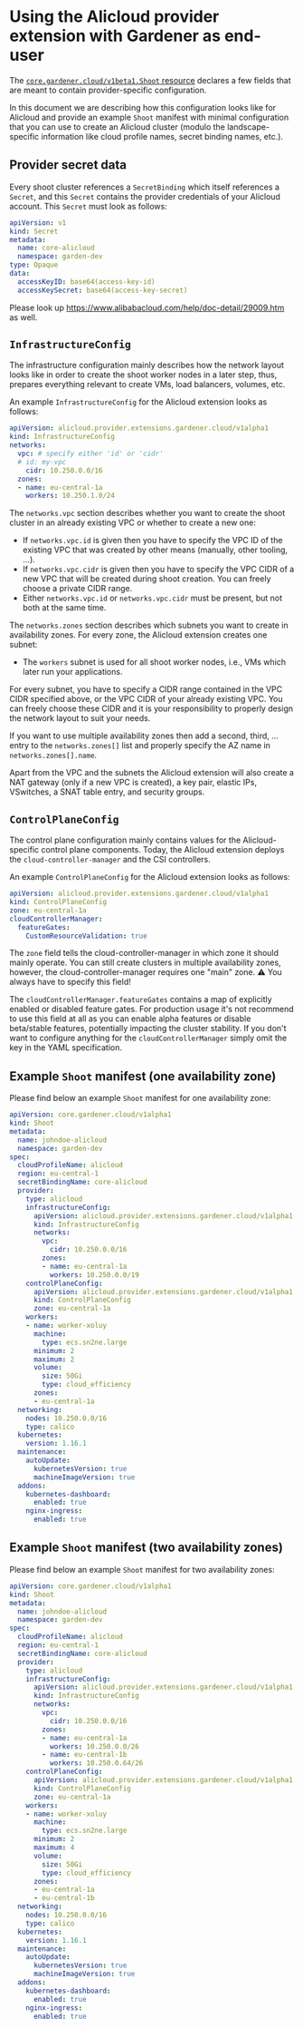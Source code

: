 # Using the Alicloud provider extension with Gardener as end-user

The [`core.gardener.cloud/v1beta1.Shoot` resource](https://github.com/gardener/gardener/blob/master/example/90-shoot.yaml) declares a few fields that are meant to contain provider-specific configuration.

In this document we are describing how this configuration looks like for Alicloud and provide an example `Shoot` manifest with minimal configuration that you can use to create an Alicloud cluster (modulo the landscape-specific information like cloud profile names, secret binding names, etc.).

## Provider secret data

Every shoot cluster references a `SecretBinding` which itself references a `Secret`, and this `Secret` contains the provider credentials of your Alicloud account.
This `Secret` must look as follows:

```yaml
apiVersion: v1
kind: Secret
metadata:
  name: core-alicloud
  namespace: garden-dev
type: Opaque
data:
  accessKeyID: base64(access-key-id)
  accessKeySecret: base64(access-key-secret)
```

Please look up https://www.alibabacloud.com/help/doc-detail/29009.htm as well.

## `InfrastructureConfig`

The infrastructure configuration mainly describes how the network layout looks like in order to create the shoot worker nodes in a later step, thus, prepares everything relevant to create VMs, load balancers, volumes, etc.

An example `InfrastructureConfig` for the Alicloud extension looks as follows:

```yaml
apiVersion: alicloud.provider.extensions.gardener.cloud/v1alpha1
kind: InfrastructureConfig
networks:
  vpc: # specify either 'id' or 'cidr'
  # id: my-vpc
    cidr: 10.250.0.0/16
  zones:
  - name: eu-central-1a
    workers: 10.250.1.0/24
```

The `networks.vpc` section describes whether you want to create the shoot cluster in an already existing VPC or whether to create a new one:

* If `networks.vpc.id` is given then you have to specify the VPC ID of the existing VPC that was created by other means (manually, other tooling, ...).
* If `networks.vpc.cidr` is given then you have to specify the VPC CIDR of a new VPC that will be created during shoot creation.
You can freely choose a private CIDR range.
* Either `networks.vpc.id` or `networks.vpc.cidr` must be present, but not both at the same time.

The `networks.zones` section describes which subnets you want to create in availability zones.
For every zone, the Alicloud extension creates one subnet:

* The `workers` subnet is used for all shoot worker nodes, i.e., VMs which later run your applications.

For every subnet, you have to specify a CIDR range contained in the VPC CIDR specified above, or the VPC CIDR of your already existing VPC.
You can freely choose these CIDR and it is your responsibility to properly design the network layout to suit your needs.

If you want to use multiple availability zones then add a second, third, ... entry to the `networks.zones[]` list and properly specify the AZ name in `networks.zones[].name`.

Apart from the VPC and the subnets the Alicloud extension will also create a NAT gateway (only if a new VPC is created), a key pair, elastic IPs, VSwitches, a SNAT table entry, and security groups.

## `ControlPlaneConfig`

The control plane configuration mainly contains values for the Alicloud-specific control plane components.
Today, the Alicloud extension deploys the `cloud-controller-manager` and the CSI controllers.

An example `ControlPlaneConfig` for the Alicloud extension looks as follows:

```yaml
apiVersion: alicloud.provider.extensions.gardener.cloud/v1alpha1
kind: ControlPlaneConfig
zone: eu-central-1a
cloudControllerManager:
  featureGates:
    CustomResourceValidation: true
```

The `zone` field tells the cloud-controller-manager in which zone it should mainly operate.
You can still create clusters in multiple availability zones, however, the cloud-controller-manager requires one "main" zone.
:warning: You always have to specify this field!

The `cloudControllerManager.featureGates` contains a map of explicitly enabled or disabled feature gates.
For production usage it's not recommend to use this field at all as you can enable alpha features or disable beta/stable features, potentially impacting the cluster stability.
If you don't want to configure anything for the `cloudControllerManager` simply omit the key in the YAML specification.

## Example `Shoot` manifest (one availability zone)

Please find below an example `Shoot` manifest for one availability zone:

```yaml
apiVersion: core.gardener.cloud/v1alpha1
kind: Shoot
metadata:
  name: johndoe-alicloud
  namespace: garden-dev
spec:
  cloudProfileName: alicloud
  region: eu-central-1
  secretBindingName: core-alicloud
  provider:
    type: alicloud
    infrastructureConfig:
      apiVersion: alicloud.provider.extensions.gardener.cloud/v1alpha1
      kind: InfrastructureConfig
      networks:
        vpc:
          cidr: 10.250.0.0/16
        zones:
        - name: eu-central-1a
          workers: 10.250.0.0/19
    controlPlaneConfig:
      apiVersion: alicloud.provider.extensions.gardener.cloud/v1alpha1
      kind: ControlPlaneConfig
      zone: eu-central-1a
    workers:
    - name: worker-xoluy
      machine:
        type: ecs.sn2ne.large
      minimum: 2
      maximum: 2
      volume:
        size: 50Gi
        type: cloud_efficiency
      zones:
      - eu-central-1a
  networking:
    nodes: 10.250.0.0/16
    type: calico
  kubernetes:
    version: 1.16.1
  maintenance:
    autoUpdate:
      kubernetesVersion: true
      machineImageVersion: true
  addons:
    kubernetes-dashboard:
      enabled: true
    nginx-ingress:
      enabled: true
```

## Example `Shoot` manifest (two availability zones)

Please find below an example `Shoot` manifest for two availability zones:

```yaml
apiVersion: core.gardener.cloud/v1alpha1
kind: Shoot
metadata:
  name: johndoe-alicloud
  namespace: garden-dev
spec:
  cloudProfileName: alicloud
  region: eu-central-1
  secretBindingName: core-alicloud
  provider:
    type: alicloud
    infrastructureConfig:
      apiVersion: alicloud.provider.extensions.gardener.cloud/v1alpha1
      kind: InfrastructureConfig
      networks:
        vpc:
          cidr: 10.250.0.0/16
        zones:
        - name: eu-central-1a
          workers: 10.250.0.0/26
        - name: eu-central-1b
          workers: 10.250.0.64/26
    controlPlaneConfig:
      apiVersion: alicloud.provider.extensions.gardener.cloud/v1alpha1
      kind: ControlPlaneConfig
      zone: eu-central-1a
    workers:
    - name: worker-xoluy
      machine:
        type: ecs.sn2ne.large
      minimum: 2
      maximum: 4
      volume:
        size: 50Gi
        type: cloud_efficiency
      zones:
      - eu-central-1a
      - eu-central-1b
  networking:
    nodes: 10.250.0.0/16
    type: calico
  kubernetes:
    version: 1.16.1
  maintenance:
    autoUpdate:
      kubernetesVersion: true
      machineImageVersion: true
  addons:
    kubernetes-dashboard:
      enabled: true
    nginx-ingress:
      enabled: true
```
